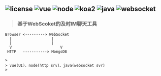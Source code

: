 ![license](https://img.shields.io/badge/license-GNU-100000.svg)
![vue](https://img.shields.io/badge/-vue-lightred.svg)
![node](https://img.shields.io/badge/-node-green.svg)
![koa2](https://img.shields.io/badge/-koa2-blue.svg)
![java](https://img.shields.io/badge/-java-green.svg)
![websocket](https://img.shields.io/badge/-websocket-lightred.svg)
---
> ### 基于WebScoket的及时IM聊天工具 
```
Browser <---------> WebSocket
  |	                 |
  |	                 |
  V                      V
 HTTP   -----------> MongoDB

>
> vue(UI)、node(http srv)、java(websocket svr)
>
```

